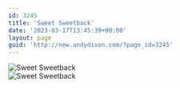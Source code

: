 ```yaml
---
id: 3245
title: 'Sweet Sweetback'
date: '2023-03-17T13:45:39+00:00'
layout: page
guid: 'http://new.andydixon.com/?page_id=3245'
---
```


![Sweet Sweetback](https://i0.wp.com/assets.g8x2.ldn.idrivee2-23.com/posters/Sweet%20Sweetback%2001.jpg?w=1200&ssl=1 "Sweet Sweetback")  
![Sweet Sweetback](https://i0.wp.com/assets.g8x2.ldn.idrivee2-23.com/posters/Sweet%20Sweetback%2002.jpg?w=1200&ssl=1 "Sweet Sweetback")